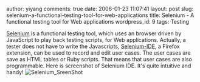 author: yiyang
comments: true
date: 2006-01-23 11:07:41
layout: post
slug: selenium-a-functional-testing-tool-for-web-applications
title: Selenium - A functional testing tool for Web applications
wordpress_id: 9
tags: Testing

[Selenium](http://www.openqa.org/selenium/) is a functional testing tool, which uses an browser driven by JavaScript to play back testing scripts, for Web applications. Actually, a tester does not have to write the Javascripts, [ Selenium-IDE](http://www.openqa.org/selenium-ide/), a Firefox extension, can be used to record and edit user cases. The  user cases  are save as HTML tables or Ruby scripts. That means that user cases are also programmable. Here is screenshot of Selenium IDE. It's quite intuitive and handy!
![Selenium_SreenShot](/files/pictures/Selenium_IDE_ScreenShot.jpg)
